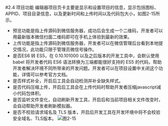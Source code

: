 #2.4 项目功能
编辑器项目页卡主要是显示和设置项目的信息，显示包括图标、APPID、项目目录信息，以及更新时间和上传时间以及代码包大小，如图2-15所示。
* 预览功能是指上传源码到微信服务器，成功后会生成一个二维码，开发者可以用最新版本微信扫面二维码即可在手机上体验到最新的效果。
* 上传功能是指上传源码到微信服务器，开发者可以在微信管理后台看到本地提交情况，此功能只限于管理员微信号操作。
* 是否ES6 转 ES5，在 0.10.101000 以及之后版本的开发工具中，会默认使用 babel 将开发者代码 ES6 语法转换为三端都能很好支持的 ES5 的代码，帮助开发者解决环境不同所带来的开发问题。开发者可以在项目设置中关闭这个功能，详情可以参考官方文档。
* 是否样式补全，开启后工具会自动检测并补全缺失样式。
* 是否代码压缩上传，开启后工具会在上传代码时帮助开发者压缩javascript减小代码包体积。
* 是否监听文件变化，自动刷新开发工具，开启后和当前项目相关文件改变时，会自动帮助开发者刷新模拟器。
* 是否不校验请求域名及 TLS 版本，开启后开发工具在开发环境中将不会校验安全域名、TLS版本。
![](/assets/图2-15.png)图2-15